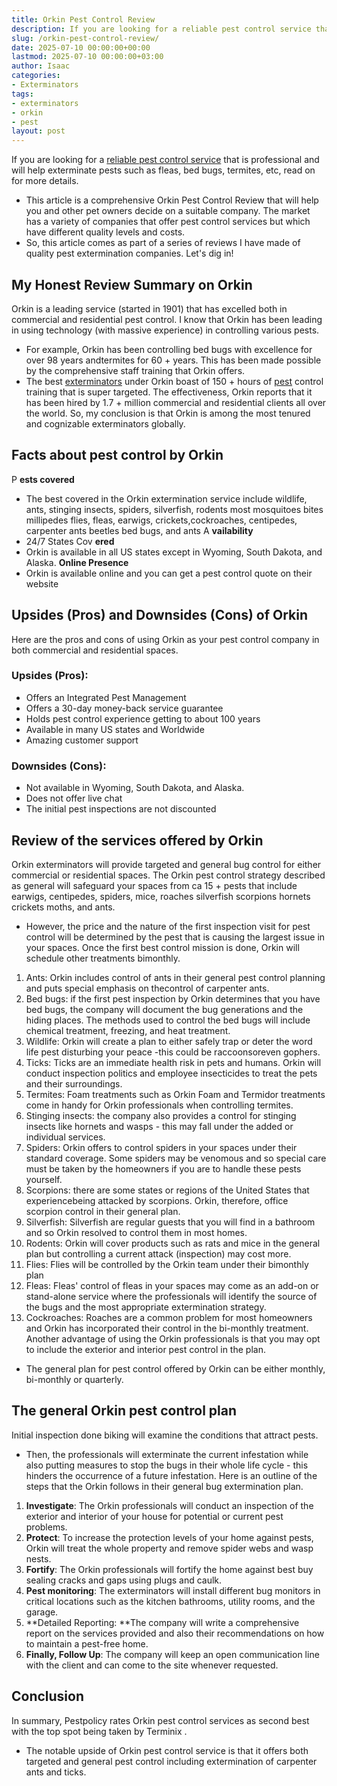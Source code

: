 ```yaml
---
title: Orkin Pest Control Review
description: If you are looking for a reliable pest control service that is professional and will help exterminate pests such as fleas, bed bugs, termites, etc, read on...
slug: /orkin-pest-control-review/
date: 2025-07-10 00:00:00+00:00
lastmod: 2025-07-10 00:00:00+03:00
author: Isaac
categories:
- Exterminators
tags:
- exterminators
- orkin
- pest
layout: post
---
```

If you are looking for a
[reliable pest control service](https://pestpolicy.com/pest-control-near-me/)
that is professional and will help exterminate pests such as fleas, bed bugs, termites, etc, read on for more details.
- This article is a comprehensive Orkin Pest Control Review that will help you and other pet owners decide on a suitable company.
The market has a variety of companies that offer pest control services but which have different quality levels and costs.
- So, this article comes as part of a series of reviews I have made of quality pest extermination companies.
Let's dig in!
## My Honest Review Summary on Orkin
Orkin is a leading service (started in 1901) that has excelled both in commercial and residential pest control.
I know that Orkin has been leading in using technology (with massive experience) in controlling various pests.
- For example, Orkin has been controlling bed bugs with excellence for over 98 years andtermites for 60 + years.
This has been made possible by the comprehensive staff training that Orkin offers.
- The best [exterminators](https://pestpolicy.com/affordable-pest-llc-review/) under Orkin boast of 150 + hours of [pest](https://pestpolicy.com/american-pest-review/) control training that is super targeted.
The effectiveness, Orkin reports that it has been hired by 1.7 + million commercial and residential clients all over the world.
So, my conclusion is that Orkin is among the most tenured and cognizable exterminators globally.

## Facts about pest control by Orkin
P
**ests covered**
- The best covered in the Orkin extermination service include wildlife, ants, stinging insects, spiders, silverfish, rodents most mosquitoes bites millipedes flies, fleas, earwigs, crickets,cockroaches, centipedes, carpenter ants beetles bed bugs, and ants
A
**vailability**
- 24/7
States Cov
**ered**
- Orkin is available in all US states except in Wyoming, South Dakota, and Alaska.
**Online Presence**
- Orkin is available online and you can get a pest control quote on their website
## Upsides (Pros) and Downsides (Cons) of Orkin
Here are the pros and cons of using Orkin as your pest control company in both commercial and residential spaces.
### Upsides (Pros):
- Offers an Integrated Pest Management
- Offers a 30-day money-back service guarantee
- Holds pest control experience getting to about 100 years
- Available in many US states and Worldwide
- Amazing customer support
### Downsides (Cons):
- Not available in Wyoming, South Dakota, and Alaska.
- Does not offer live chat
- The initial pest inspections are not discounted
## Review of the services offered by Orkin
Orkin exterminators will provide targeted and general bug control for either commercial or residential spaces.
The Orkin pest control strategy described as general will safeguard your spaces from ca 15 + pests that include earwigs, centipedes, spiders, mice, roaches silverfish scorpions hornets crickets moths, and ants.
- However, the price and the nature of the first inspection visit for pest control will be determined by the pest that is causing the largest issue in your spaces.
Once the first best control mission is done, Orkin will schedule other treatments bimonthly.
1. Ants: Orkin includes control of ants in their general pest control planning and puts special emphasis on thecontrol of carpenter ants.
2. Bed bugs: if the first pest inspection by Orkin determines that you have bed bugs, the company will document the bug generations and the hiding places. The methods used to control the bed bugs will include chemical treatment, freezing, and heat treatment.
3. Wildlife: Orkin will create a plan to either safely trap or deter the word life pest disturbing your peace -this could be raccoonsoreven gophers.
4. Ticks: Ticks are an immediate health risk in pets and humans. Orkin will conduct inspection politics and employee insecticides to treat the pets and their surroundings.
5. Termites: Foam treatments such as Orkin Foam and Termidor treatments come in handy for Orkin professionals when controlling termites.
6. Stinging insects: the company also provides a control for stinging insects like hornets and wasps - this may fall under the added or individual services.
7. Spiders: Orkin offers to control spiders in your spaces under their standard coverage. Some spiders may be venomous and so special care must be taken by the homeowners if you are to handle these pests yourself.
8. Scorpions: there are some states or regions of the United States that experiencebeing attacked by scorpions. Orkin, therefore, office scorpion control in their general plan.
9. Silverfish: Silverfish are regular guests that you will find in a bathroom and so Orkin resolved to control them in most homes.
10. Rodents: Orkin will cover products such as rats and mice in the general plan but controlling a current attack (inspection) may cost more.
11. Flies: Flies will be controlled by the Orkin team under their bimonthly plan
12. Fleas: Fleas' control of fleas in your spaces may come as an add-on or stand-alone service where the professionals will identify the source of the bugs and the most appropriate extermination strategy.
13. Cockroaches: Roaches are a common problem for most homeowners and Orkin has incorporated their control in the bi-monthly treatment.
Another advantage of using the Orkin professionals is that you may opt to include the exterior and interior pest control in the plan.
- The general plan for pest control offered by Orkin can be either monthly, bi-monthly or quarterly.
## The general Orkin pest control plan
Initial inspection done biking will examine the conditions that attract pests.
- Then, the professionals will exterminate the current infestation while also putting measures to stop the bugs in their whole life cycle - this hinders the occurrence of a future infestation.
Here is an outline of the steps that the Orkin follows in their general bug extermination plan.
1. **Investigate**: The Orkin professionals will conduct an inspection of the exterior and interior of your house for potential or current pest problems.
2. **Protect**: To increase the protection levels of your home against pests, Orkin will treat the whole property and remove spider webs and wasp nests.
3. **Fortify**: The Orkin professionals will fortify the home against best buy sealing cracks and gaps using plugs and caulk.
4. **Pest monitoring**: The exterminators will install different bug monitors in critical locations such as the kitchen bathrooms, utility rooms, and the garage.
5. **Detailed Reporting: **The company will write a comprehensive report on the services provided and also their recommendations on how to maintain a pest-free home.
6. **Finally, Follow Up**: The company will keep an open communication line with the client and can come to the site whenever requested.
## Conclusion
In summary, Pestpolicy rates Orkin pest control services as second best with the
top spot being taken by Terminix
.
- The notable upside of Orkin pest control service is that it offers both targeted and general pest control including extermination of carpenter ants and ticks.
